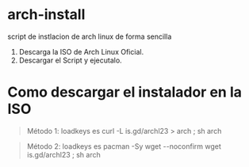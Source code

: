 # arch-install
script de instlacion de arch linux de forma sencilla

1. Descarga la ISO de Arch Linux Oficial.
2. Descargar el Script y ejecutalo.

# Como descargar el instalador en la ISO

> Método 1:
loadkeys es
curl -L is.gd/archl23 > arch ; sh arch

> Método 2:
loadkeys es
pacman -Sy wget --noconfirm
wget is.gd/archl23 ; sh arch
